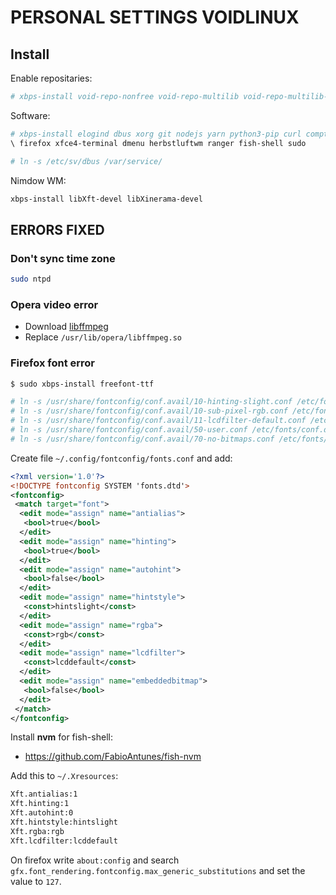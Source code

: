 # PERSONAL SETTINGS VOIDLINUX

## Install

Enable repositaries:

```bash
# xbps-install void-repo-nonfree void-repo-multilib void-repo-multilib-nonfree
```

Software:

```bash
# xbps-install elogind dbus xorg git nodejs yarn python3-pip curl compton
\ firefox xfce4-terminal dmenu herbstluftwm ranger fish-shell sudo

# ln -s /etc/sv/dbus /var/service/
```
Nimdow WM:
```bash
xbps-install libXft-devel libXinerama-devel 

```

## ERRORS FIXED

### Don't sync time zone

```bash
sudo ntpd
```

### Opera video error

* Download [libffmpeg](https://github.com/iteufel/nwjs-ffmpeg-prebuilt/releases)
* Replace `/usr/lib/opera/libffmpeg.so`

### Firefox font error

```bash
$ sudo xbps-install freefont-ttf

# ln -s /usr/share/fontconfig/conf.avail/10-hinting-slight.conf /etc/fonts/conf.d/
# ln -s /usr/share/fontconfig/conf.avail/10-sub-pixel-rgb.conf /etc/fonts/conf.d/
# ln -s /usr/share/fontconfig/conf.avail/11-lcdfilter-default.conf /etc/fonts/conf.d/
# ln -s /usr/share/fontconfig/conf.avail/50-user.conf /etc/fonts/conf.d/
# ln -s /usr/share/fontconfig/conf.avail/70-no-bitmaps.conf /etc/fonts/conf.d/
```

Create file `~/.config/fontconfig/fonts.conf` and add:

```xml
<?xml version='1.0'?>
<!DOCTYPE fontconfig SYSTEM 'fonts.dtd'>
<fontconfig>
 <match target="font">
  <edit mode="assign" name="antialias">
   <bool>true</bool>
  </edit>
  <edit mode="assign" name="hinting">
   <bool>true</bool>
  </edit>
  <edit mode="assign" name="autohint">
   <bool>false</bool>
  </edit>
  <edit mode="assign" name="hintstyle">
   <const>hintslight</const>
  </edit>
  <edit mode="assign" name="rgba">
   <const>rgb</const>
  </edit>
  <edit mode="assign" name="lcdfilter">
   <const>lcddefault</const>
  </edit>
  <edit mode="assign" name="embeddedbitmap">
   <bool>false</bool>
  </edit>
 </match>
</fontconfig>
```
Install __nvm__ for fish-shell:

- https://github.com/FabioAntunes/fish-nvm

Add this to `~/.Xresources`:

```bash
Xft.antialias:1
Xft.hinting:1
Xft.autohint:0
Xft.hintstyle:hintslight
Xft.rgba:rgb
Xft.lcdfilter:lcddefault
```

On firefox write `about:config` and search `gfx.font_rendering.fontconfig.max_generic_substitutions` and set the value to `127`.
